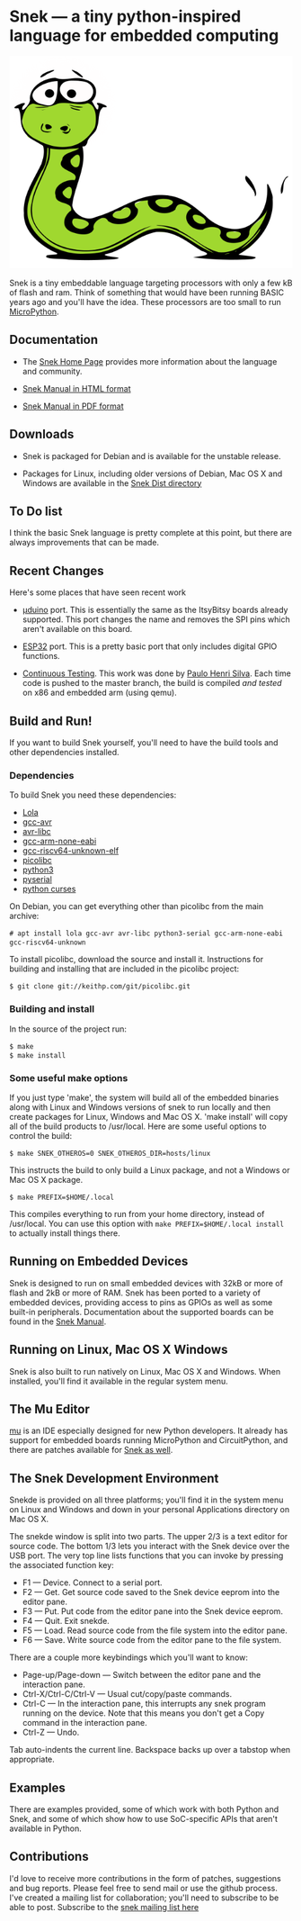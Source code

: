 # Snek — a tiny python-inspired language for embedded computing

![Snek picture](snek.svg)

Snek is a tiny embeddable language targeting processors with only a
few kB of flash and ram. Think of something that would have been
running BASIC years ago and you'll have the idea. These processors are
too small to run [MicroPython](https://micropython.org/).

## Documentation

 * The [Snek Home Page](https://keithp.com/snek) provides more information
   about the language and community.

 * [Snek Manual in HTML format](https://keithp.com/snek/snek.html)

 * [Snek Manual in PDF format](https://keithp.com/snek/snek.pdf)

## Downloads

 * Snek is packaged for Debian and is available for the unstable release.

 * Packages for Linux, including older versions of Debian, Mac OS X
   and Windows are available in the
   [Snek Dist directory](http://keithp.com/snek/dist)

## To Do list

I think the basic Snek language is pretty complete at this point, but
there are always improvements that can be made.

## Recent Changes

Here's some places that have seen recent work

 * [µduino](https://www.crowdsupply.com/uduino/uduino) port. This is
   essentially the same as the ItsyBitsy boards already
   supported. This port changes the name and removes the SPI pins
   which aren't available on this board.

 * [ESP32](https://www.espressif.com/en/products/hardware/esp32/overview)
   port. This is a pretty basic port that only includes digital GPIO functions.

 * [Continuous Testing](https://github.com/keith-packard/snek/actions).
   This work was done by [Paulo Henri Silva](https://github.com/phsilva).
   Each time code is pushed to the master branch, the build is
   compiled *and tested* on x86 and embedded arm (using qemu).

## Build and Run!

If you want to build Snek yourself, you'll need to have the build
tools and other dependencies installed.

### Dependencies
To build Snek you need these dependencies:

  * [Lola](https://keithp.com/cgit/lola.git/)
  * [gcc-avr](https://ccrma.stanford.edu/~juanig/articles/wiriavrlib/AVR_GCC.html)
  * [avr-libc](https://www.nongnu.org/avr-libc/)
  * [gcc-arm-none-eabi](https://developer.arm.com/tools-and-software/open-source-software/developer-tools/gnu-toolchain/gnu-rm/downloads)
  * [gcc-riscv64-unknown-elf](https://github.com/sifive/freedom-tools/)
  * [picolibc](https://keithp.com/picolibc/)
  * [python3](https://www.python.org/)
  * [pyserial](https://github.com/pyserial/)
  * [python curses](https://docs.python.org/3/library/curses.html)

On Debian, you can get everything other than picolibc from the main archive:

	# apt install lola gcc-avr avr-libc python3-serial gcc-arm-none-eabi gcc-riscv64-unknown 

To install picolibc, download the source and install it. Instructions
for building and installing that are included in the picolibc project:

	$ git clone git://keithp.com/git/picolibc.git

### Building and install

In the source of the project run:

	$ make
	$ make install

### Some useful make options

If you just type 'make', the system will build all of the embedded
binaries along with Linux and Windows versions of snek to run locally
and then create packages for Linux, Windows and Mac OS X. 'make
install' will copy all of the build products to /usr/local. Here are
some useful options to control the build:

	$ make SNEK_OTHEROS=0 SNEK_OTHEROS_DIR=hosts/linux

This instructs the build to only build a Linux package, and not a
Windows or Mac OS X package.

	$ make PREFIX=$HOME/.local

This compiles everything to run from your home directory, instead of
/usr/local. You can use this option with `make PREFIX=$HOME/.local
install` to actually install things there.

## Running on Embedded Devices

Snek is designed to run on small embedded devices with 32kB or more of
flash and 2kB or more of RAM. Snek has been ported to a variety of
embedded devices, providing access to pins as GPIOs as well as some
built-in peripherals. Documentation about the supported boards can be
found in the [Snek Manual](https://keithp.com/snek/snek.html).

## Running on Linux, Mac OS X Windows

Snek is also built to run natively on Linux, Mac OS X and
Windows. When installed, you'll find it available in the regular
system menu.

## The Mu Editor

[mu](https://codewith.mu/) is an IDE especially designed for new
Python developers. It already has support for embedded boards running
MicroPython and CircuitPython, and there are patches available for
[Snek as well](https://github.com/keith-packard/mu).

## The Snek Development Environment

Snekde is provided on all three platforms; you'll find it in the
system menu on Linux and Windows and down in your personal
Applications directory on Mac OS X.

The snekde window is split into two parts. The upper 2/3 is a text
editor for source code. The bottom 1/3 lets you interact with the
Snek device over the USB port. The very top line lists functions that
you can invoke by pressing the associated function key:

 * F1 — Device. Connect to a serial port.
 * F2 — Get. Get source code saved to the Snek device eeprom into the editor pane.
 * F3 — Put. Put code from the editor pane into the Snek device eeprom.
 * F4 — Quit. Exit snekde.
 * F5 — Load. Read source code from the file system into the editor pane.
 * F6 — Save. Write source code from the editor pane to the file system.

There are a couple more keybindings which you'll want to know:

 * Page-up/Page-down — Switch between the editor pane and the interaction pane.
 * Ctrl-X/Ctrl-C/Ctrl-V — Usual cut/copy/paste commands.
 * Ctrl-C — In the interaction pane, this interrupts any snek program running on the device. Note that
   this means you don't get a Copy command in the interaction pane.
 * Ctrl-Z — Undo.

Tab auto-indents the current line. Backspace backs up over a tabstop
when appropriate.

## Examples

There are examples provided, some of which work with both Python and
Snek, and some of which show how to use SoC-specific APIs that aren't
available in Python.

## Contributions

I'd love to receive more contributions in the form of patches,
suggestions and bug reports. Please feel free to send mail or use the
github process. I've created a mailing list for collaboration; 
you'll need to subscribe to be able to post. Subscribe to the [snek
mailing list here](https://keithp.com/mailman/listinfo/snek)
